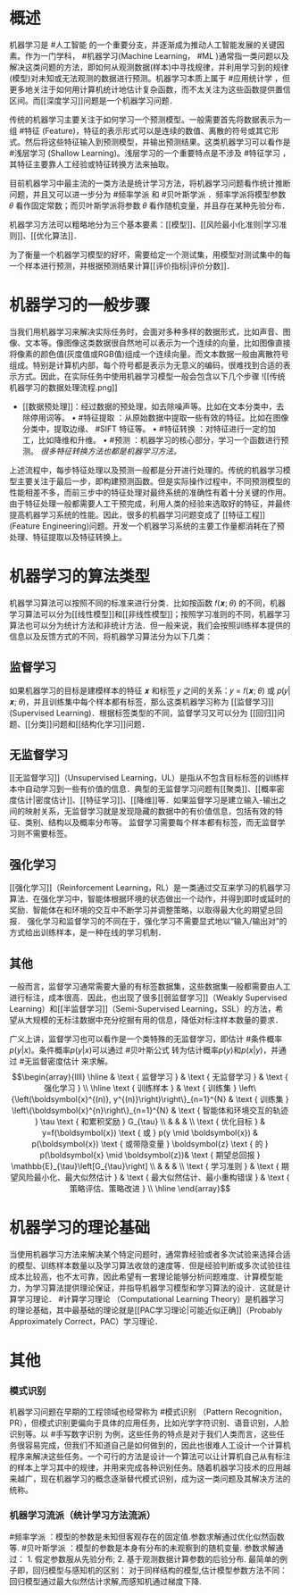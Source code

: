 # 概述
机器学习是 #人工智能 的一个重要分支，并逐渐成为推动人工智能发展的关键因素。作为一门学科， #机器学习(Machine Learning， #ML )通常指一类问题以及解决这类问题的方法，即如何从观测数据(样本)中寻找规律，并利用学习到的规律(模型)对未知或无法观测的数据进行预测。机器学习本质上属于 #应用统计学 ，但更多地关注于如何用计算机统计地估计复杂函数，而不太关注为这些函数提供置信区间。而[[深度学习]]问题是一个机器学习问题．

传统的机器学习主要关注于如何学习一个预测模型。一般需要首先将数据表示为一组 #特征 (Feature)，特征的表示形式可以是连续的数值、离散的符号或其它形式。然后将这些特征输入到预测模型，并输出预测结果。这类机器学习可以看作是 #浅层学习 (Shallow Learning)。浅层学习的一个重要特点是不涉及 #特征学习 ，其特征主要靠人工经验或特征转换方法来抽取。

目前机器学习中最主流的一类方法是统计学习方法，将机器学习问题看作统计推断问题，并且又可以进一步分为 #频率学派 和 #贝叶斯学派 ．频率学派将模型参数 𝜃 看作固定常数；而贝叶斯学派将参数 𝜃 看作随机变量，并且存在某种先验分布．

机器学习方法可以粗略地分为三个基本要素：[[模型]]、[[风险最小化准则|学习准则]]、[[优化算法]]．

为了衡量一个机器学习模型的好坏，需要给定一个测试集，用模型对测试集中的每一个样本进行预测，并根据预测结果计算[[评价指标|评价分数]]．

# 机器学习的一般步骤
当我们用机器学习来解决实际任务时，会面对多种多样的数据形式，比如声音、图像、文本等。像图像这类数据很自然地可以表示为一个连续的向量，比如图像直接将像素的颜色值(灰度值或RGB值)组成一个连续向量。而文本数据一般由离散符号组成。特别是计算机内部，每个符号都是表示为无意义的编码，很难找到合适的表示方式。因此，在实际任务中使用机器学习模型一般会包含以下几个步骤
![[传统机器学习的数据处理流程.png]]
- [[数据预处理]]：经过数据的预处理，如去除噪声等。比如在文本分类中，去除停用词等。
• #特征提取 ：从原始数据中提取一些有效的特征。比如在图像分类中，提取边缘、 #SIFT 特征等。
• #特征转换 ：对特征进行一定的加工，比如降维和升维。
• #预测 ：机器学习的核心部分，学习一个函数进行预测。
*很多特征转换方法也都是机器学习方法。*

上述流程中，每步特征处理以及预测一般都是分开进行处理的。传统的机器学习模型主要关注于最后一步，即构建预测函数。但是实际操作过程中，不同预测模型的性能相差不多，而前三步中的特征处理对最终系统的准确性有着十分关键的作用。由于特征处理一般都需要人工干预完成，利用人类的经验来选取好的特征，并最终提高机器学习系统的性能。因此，很多的机器学习问题变成了 [[特征工程]] (Feature Engineering)问题。开发一个机器学习系统的主要工作量都消耗在了预处理、特征提取以及特征转换上。

# 机器学习的算法类型
机器学习算法可以按照不同的标准来进行分类．比如按函数 𝑓(𝒙; 𝜃) 的不同，机器学习算法可以分为[[线性模型]]和[[非线性模型]]；按照学习准则的不同，机器学习算法也可以分为统计方法和非统计方法．但一般来说，我们会按照训练样本提供的信息以及反馈方式的不同，将机器学习算法分为以下几类：
## 监督学习
如果机器学习的目标是建模样本的特征 𝒙 和标签 𝑦 之间的关系：𝑦 = 𝑓(𝒙; 𝜃) 或 𝑝(𝑦|𝒙; 𝜃)，并且训练集中每个样本都有标签，那么这类机器学习称为 [[监督学习]] (Supervised Learning)．根据标签类型的不同，监督学习又可以分为 [[回归]]问题、[[分类]]问题和[[结构化学习]]问题．
## 无监督学习
[[无监督学习]]（Unsupervised Learning，UL）是指从不包含目标标签的训练样本中自动学习到一些有价值的信息．典型的无监督学习问题有[[聚类]]、[[概率密度估计|密度估计]]、[[特征学习]]、[[降维]]等．如果监督学习是建立输入-输出之间的映射关系，无监督学习就是发现隐藏的数据中的有价值信息，包括有效的特征、类别、结构以及概率分布等。 监督学习需要每个样本都有标签，而无监督学习则不需要标签。
## 强化学习
[[强化学习]]（Reinforcement Learning，RL）是一类通过交互来学习的机器学习算法．在强化学习中，智能体根据环境的状态做出一个动作，并得到即时或延时的奖励．智能体在和环境的交互中不断学习并调整策略，以取得最大化的期望总回报．
强化学习和监督学习的不同在于，强化学习不需要显式地以“输入/输出对”的方式给出训练样本，是一种在线的学习机制．
## 其他
一般而言，监督学习通常需要大量的有标签数据集，这些数据集一般都需要由人工进行标注，成本很高．因此，也出现了很多[[弱监督学习]]（Weakly Supervised Learning）和[[半监督学习]]（Semi-Supervised Learning，SSL）的方法，希望从大规模的无标注数据中充分挖掘有用的信息，降低对标注样本数量的要求．

广义上讲，监督学习也可以看作是一个类特殊的无监督学习，即估计 #条件概率 $p(y|x)$。条件概率$p(y|x)$可以通过 #贝叶斯公式 转为估计概率$p(y)$和$p(x|y)$，并通过 #无监督密度估计 来求解。
$$\begin{array}{llll} 
\hline 
& \text { 监督学习 } & \text { 无监督学习 } & \text { 强化学习 } \\
\hline 
\text { 训练样本 } &
\text { 训练集 } \left\{\left(\boldsymbol{x}^{(n)}, y^{(n)}\right)\right\}_{n=1}^{N} &
\text { 训练集 } \left\{\boldsymbol{x}^{n}\right\}_{n=1}^{N} &
\text { 智能体和环境交互的轨迹 } \tau \text { 和累积奖励 } G_{\tau}  \\
& & & \\
\text { 优化目标 } & 
y=f(\boldsymbol{x}) \text { 或 } p(y \mid \boldsymbol{x}) &
p(\boldsymbol{x}) \text { 或带隐变量 } \boldsymbol{z} \text { 的 } p(\boldsymbol{x} \mid \boldsymbol{z})&
\text { 期望总回报 } \mathbb{E}_{\tau}\left[G_{\tau}\right] \\
& & & \\
\text { 学习准则 } &
\text { 期望风险最小化、最大似然估计 } & \text { 最大似然估计、最小重构错误 } & \text { 策略评估、策略改进 } \\
\hline 
\end{array}$$


# 机器学习的理论基础
当使用机器学习方法来解决某个特定问题时，通常靠经验或者多次试验来选择合适的模型、训练样本数量以及学习算法收敛的速度等．但是经验判断或多次试验往往成本比较高，也不太可靠，因此希望有一套理论能够分析问题难度、计算模型能力，为学习算法提供理论保证，并指导机器学习模型和学习算法的设计．这就是计算学习理论． #计算学习理论 （Computational Learning Theory）是机器学习的理论基础，其中最基础的理论就是[[PAC学习理论|可能近似正确]]（Probably Approximately Correct，PAC）学习理论．


# 其他
### 模式识别
机器学习问题在早期的工程领域也经常称为 #模式识别 （Pattern Recognition，PR），但模式识别更偏向于具体的应用任务，比如光学字符识别、语音识别，人脸识别等。以 #手写数字识别 为例，这些任务的特点是对于我们人类而言，这些任务很容易完成，但我们不知道自己是如何做到的，因此也很难人工设计一个计算机程序来解决这些任务。一个可行的方法是设计一个算法可以让计算机自己从有标注的样本上学习其中的规律，并用来完成各种识别任务。随着机器学习技术的应用越来越广，现在机器学习的概念逐渐替代模式识别，成为这一类问题及其解决方法的统称。

### 机器学习流派（统计学习方法流派）
#频率学派 ：模型的参数是未知但客观存在的固定值.参数求解通过优化似然函数等.
#贝叶斯学派 ：模型的参数是本身有分布的未观察到的随机变量. 参数求解通过：
	1. 假定参数服从先验分布;
	2. 基于观测数据计算参数的后验分布.
最简单的例子即，回归模型与感知机的区别：
对于同样结构的模型,估计模型参数方法不同：回归模型通过最大似然估计求解,而感知机通过梯度下降.

